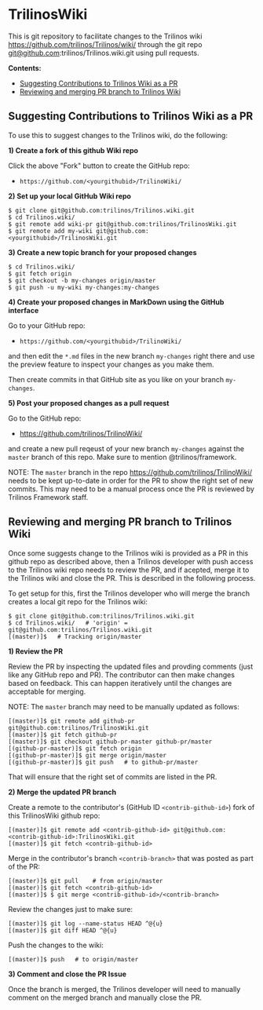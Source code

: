 # TrilinosWiki

This is git repository to facilitate changes to the Trilinos wiki https://github.com/trilinos/Trilinos/wiki/ through the git repo git@github.com:trilinos/Trilinos.wiki.git using pull requests.

**Contents:**

* [Suggesting Contributions to Trilinos Wiki as a PR](https://github.com/trilinos/TrilinosWiki/blob/master/README.md#suggesting-contributions-to-trilinos-wiki-as-a-pr)
* [Reviewing and merging PR branch to Trilinos Wiki](https://github.com/trilinos/TrilinosWiki/blob/master/README.md#reviewing-and-merging-pr-branch-to-trilinos-wiki)

## Suggesting Contributions to Trilinos Wiki as a PR

To use this to suggest changes to the Trilinos wiki, do the following:

**1) Create a fork of this github Wiki repo**

Click the above "Fork" button to create the GitHub repo:

* `https://github.com/<yourgithubid>/TrilinoWiki/`

**2) Set up your local GitHub Wiki repo**

```
$ git clone git@github.com:trilinos/Trilinos.wiki.git
$ cd Trilinos.wiki/
$ git remote add wiki-pr git@github.com:trilinos/TrilinosWiki.git
$ git remote add my-wiki git@github.com:<yourgithubid>/TrilinosWiki.git
```

**3) Create a new topic branch for your proposed changes**

```
$ cd Trilinos.wiki/
$ git fetch origin
$ git checkout -b my-changes origin/master
$ git push -u my-wiki my-changes:my-changes
```

**4) Create your proposed changes in MarkDown using the GitHub interface**

Go to your GitHub repo:

* `https://github.com/<yourgithubid>/TrilinoWiki/`

and then edit the `*.md` files in the new branch `my-changes` right there and use the preview feature to inspect your changes as you make them.

Then create commits in that GitHub site as you like on your branch `my-changes`.

**5) Post your proposed changes as a pull request**

Go to the GitHub repo:

* https://github.com/trilinos/TrilinoWiki/

and create a new pull reqeust of your new branch `my-changes` against the `master` branch of this repo.  Make sure to mention @trilinos/framework.

NOTE: The `master` branch in the repo https://github.com/trilinos/TrilinoWiki/ needs to be kept up-to-date in order for the PR to show the right set of new commits.  This may need to be a manual process once the PR is reviewed by Trilinos Framework staff.

## Reviewing and merging PR branch to Trilinos Wiki

Once some suggests change to the Trilinos wiki is provided as a PR in this github repo as described above, then a Trilinos developer with push access to the Trilinos wiki repo needs to review the PR, and if acepted, merge it to the Trilinos wiki and close the PR.  This is described in the following process.

To get setup for this, first the Trilinos developer who will merge the branch creates a local git repo for the Trilinos wiki:

```
$ git clone git@github.com:trilinos/Trilinos.wiki.git
$ cd Trilinos.wiki/   # 'origin' = git@github.com:trilinos/Trilinos.wiki.git
[(master)]$   # Tracking origin/master
```

**1) Review the PR**

Review the PR by inspecting the updated files and provding comments (just like any GitHub repo and PR).  The contributor can then make changes based on feedback.  This can happen iteratively until the changes are acceptable for merging.

NOTE: The `master` branch may need to be manually updated as follows:

```
[(master)]$ git remote add github-pr git@github.com:trilinos/TrilinosWiki.git
[(master)]$ git fetch github-pr
[(master)]$ git checkout github-pr-master github-pr/master
[(github-pr-master)]$ git fetch origin
[(github-pr-master)]$ git merge origin/master
[(github-pr-master)]$ git push   # to github-pr/master
```

That will ensure that the right set of commits are listed in the PR.

**2) Merge the updated PR branch**

Create a remote to the contributor's (GitHub ID `<contrib-github-id>`) fork of this TrilinosWiki github repo:

```
[(master)]$ git remote add <contrib-github-id> git@github.com:<contrib-github-id>:TrilinosWiki.git
[(master)]$ git fetch <contrib-github-id>
```

Merge in the contributor's branch `<contrib-branch>` that was posted as part of the PR:

```
[(master)]$ git pull    # from origin/master
[(master)]$ git fetch <contrib-github-id>
[(master)]$ $ git merge <contrib-github-id>/<contrib-branch>
```

Review the changes just to make sure:

```
[(master)]$ git log --name-status HEAD ^@{u}
[(master)]$ git diff HEAD ^@{u}
```

Push the changes to the wiki:

```
[(master)]$ push   # to origin/master
```

**3) Comment and close the PR Issue**

Once the branch is merged, the Trilinos developer will need to manually comment on the merged branch and manually close the PR.
